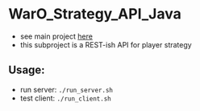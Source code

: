 
WarO_Strategy_API_Java
=========

* see main project [here](https://github.com/codetojoy/WarO_Java_14.git)
* this subproject is a REST-ish API for player strategy

Usage:
---------

* run server: `./run_server.sh`
* test client: `./run_client.sh`
